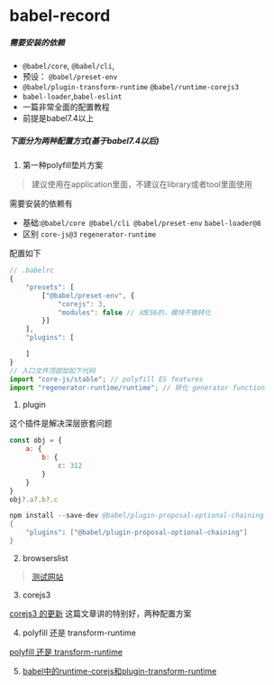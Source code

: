# babel-record

##### 需要安装的依赖

* `@babel/core`, `@babel/cli`, 
* 预设： `@babel/preset-env` 
* `@babel/plugin-transform-runtime` `@babel/runtime-corejs3`
* `babel-loader`,`babel-eslint`
* 一篇非常全面的配置教程
* 前提是babel7.4以上

##### 下面分为两种配置方式(基于babel7.4以后)

1. 第一种polyfill垫片方案

> 建议使用在application里面，不建议在library或者tool里面使用

需要安装的依赖有
 * 基础:`@babel/core @babel/cli @babel/preset-env` `babel-loader@8`
 * 区别 `core-js@3` `regenerator-runtime`

配置如下
```js
// .babelrc
{
    "presets": [
        ["@babel/preset-env", {
            "corejs": 3,
            "modules": false // 对ES6的，模块不做转化
        }]
    ],
    "plugins": [

    ]
}
// 入口文件顶部加如下代码
import "core-js/stable"; // polyfill ES features
import "regenerator-runtime/runtime"; // 转化 generator function 
```


1. plugin

这个插件是解决深层嵌套问题
```js
const obj = {
    a: {
        b: {
            c: 312
        }
    }
}
obj?.a?.b?.c
```
```s
npm install --save-dev @babel/plugin-proposal-optional-chaining
{
    "plugins": ["@babel/plugin-proposal-optional-chaining"]
}
```
2. browserslist 

> [测试网站](https://browserl.ist/)

3. corejs3 

[corejs3 的更新](https://segmentfault.com/a/1190000020237817)
这篇文章讲的特别好，两种配置方案

4. polyfill 还是 transform-runtime

[polyfill 还是 transform-runtime](https://segmentfault.com/a/1190000020237790)

5. [babel中的runtime-corejs和plugin-transform-runtime](https://jsweibo.github.io/2019/08/10/babel%E4%B8%AD%E7%9A%84runtime-corejs%E5%92%8Cplugin-transform-runtime/)

